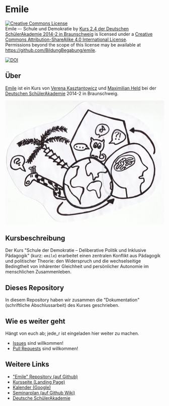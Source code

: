 # Emile

<a rel="license" href="http://creativecommons.org/licenses/by-sa/4.0/"><img alt="Creative Commons License" style="border-width:0" src="https://i.creativecommons.org/l/by-sa/4.0/88x31.png" /></a><br /><span xmlns:dct="http://purl.org/dc/terms/" property="dct:title">Emile –- Schule und Demokratie</span> by <a xmlns:cc="http://creativecommons.org/ns#" href="http://bildungbegabung.github.io/emile/" property="cc:attributionName" rel="cc:attributionURL">Kurs 2.4 der Deutschen SchülerAkademie 2014-2 in Braunschweig</a> is licensed under a <a rel="license" href="http://creativecommons.org/licenses/by-sa/4.0/">Creative Commons Attribution-ShareAlike 4.0 International License</a>.<br />Permissions beyond the scope of this license may be available at <a xmlns:cc="http://creativecommons.org/ns#" href="https://github.com/BildungBegabung/emile" rel="cc:morePermissions">https://github.com/BildungBegabung/emile</a>.

[![DOI](https://zenodo.org/badge/3676/BildungBegabung/emile.png)](http://dx.doi.org/10.5281/zenodo.11949)


## Über

[Emile](http://bildungbegabung.github.io/emile/) ist ein Kurs von [Verena Kasztantowicz](https://gsp.hu-berlin.de/mitarbeiterinnen/lb-deutsch/v.-kasztantowicz) und [Maximilian Held](http://www.maxheld.de) bei der [Deutschen SchülerAkademie](https://www.deutsche-schuelerakademie.de) 2014-2 in Braunschweig.

![Kurslogo](/img/Kurslogo.JPG "Kurslogo")


## Kursbeschreibung

Der Kurs "Schule der Demokratie – Deliberative Politik und Inklusive Pädagogik" (kurz: `emile`) erarbeitet einen zentralen Konflikt aus Pädagogik und politischer Theorie:
den Widerspruch und die wechselseitige Bedingtheit von inhärenter Gleichheit und persönlicher Autonomie im menschlichen Zusammenleben.


## Dieses Repository

In diesem Repository haben wir zusammen die "Dokumentation" (schriftliche Abschlussarbeit) des Kurses geschrieben.


## Wie es weiter geht

Hängt von euch ab; jede_r ist eingeladen hier weiter zu machen.

- [Issues](https://github.com/BildungBegabung/emile/issues) sind willkommen!
- [Pull Requests](https://github.com/BildungBegabung/emile/pulls) sind willkommen!


## Weitere Links

- ["Emile" Repository (auf Github)](https://github.com/BildungBegabung/emile)
- [Kursseite (Landing Page)](http://bildungbegabung.github.io/emile)
- [Kalender (Google)](https://www.google.com/calendar/embed?src=0bivv5kcetbcuj9t6q6682quc8%40group.calendar.google.com&ctz=Europe/Berlin)
- [Seminarplan (auf Github Wiki)](https://github.com/BildungBegabung/emile/wiki)
- [Deutsche SchülerAkademie](https://www.deutsche-schuelerakademie.de)
